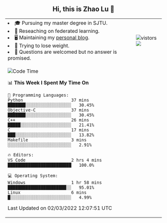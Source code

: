 <h2 align="center"> Hi, this is Zhao Lu 👋</h2>

<table style="overflow:hidden;">
    <tr> 
        <td>
            <li>🎓 Pursuing my master degree in SJTU.</li>
            <li>🌱 Reseaching on federated learning.</li>
            <li>🖥️ Maintaining my <a href="https://ifarewell.xyz">personal blog</a>.</li>
            <li>💪 Trying to lose weight.</li>
            <li>💬 Questions are welcomed but no answer is promised.</li> 
        </td>
        <td>
            <img src="https://visitor-badge.glitch.me/badge?page_id=ifarewell" alt="vistors" />
        <br>
          <img src="https://github-readme-stats.vercel.app/api?username=ifarewell&theme=graywhite&hide=prs,contribs&show_icons=true&hide_border=true&icon_color=CE1D2D&text_color=718096&bg_color=ffffff&hide_title=true" />
        </td>
    </tr>
    <tr>
        <td colspan="2">
            
<!--START_SECTION:waka-->
![Code Time](http://img.shields.io/badge/Code%20Time-100%20hrs%2056%20mins-blue)

📊 **This Week I Spent My Time On** 

```text
💬 Programming Languages: 
Python                   37 mins             ███████░░░░░░░░░░░░░░░░░░   30.45% 
Objective-C              37 mins             ███████░░░░░░░░░░░░░░░░░░   30.45% 
C++                      26 mins             █████░░░░░░░░░░░░░░░░░░░░   21.41% 
C                        17 mins             ███░░░░░░░░░░░░░░░░░░░░░░   13.82% 
Makefile                 3 mins              ░░░░░░░░░░░░░░░░░░░░░░░░░   2.91%

🔥 Editors: 
VS Code                  2 hrs 4 mins        █████████████████████████   100.0%

💻 Operating System: 
Windows                  1 hr 58 mins        ███████████████████████░░   95.01% 
Linux                    6 mins              █░░░░░░░░░░░░░░░░░░░░░░░░   4.99%

```


 Last Updated on 02/03/2022 12:07:51 UTC
<!--END_SECTION:waka-->
            
</td></tr>
</table>

